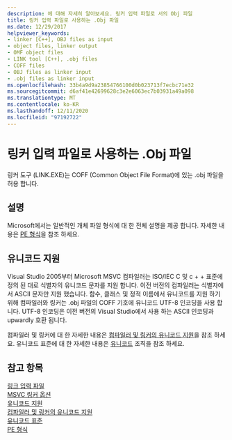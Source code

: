 ```yaml
---
description: 에 대해 자세히 알아보세요. 링커 입력 파일로 서의 Obj 파일
title: 링커 입력 파일로 사용하는 .Obj 파일
ms.date: 12/29/2017
helpviewer_keywords:
- linker [C++], OBJ files as input
- object files, linker output
- OMF object files
- LINK tool [C++], .obj files
- COFF files
- OBJ files as linker input
- .obj files as linker input
ms.openlocfilehash: 33b4a9d9a23854766100d0b023713f7ecbc71e32
ms.sourcegitcommit: d6af41e42699628c3e2e6063ec7b03931a49a098
ms.translationtype: MT
ms.contentlocale: ko-KR
ms.lasthandoff: 12/11/2020
ms.locfileid: "97192722"
---
```

# <a name="obj-files-as-linker-input"></a>링커 입력 파일로 사용하는 .Obj 파일

링커 도구 (LINK.EXE)는 COFF (Common Object File Format)에 있는 .obj 파일을 허용 합니다.

## <a name="remarks"></a>설명

Microsoft에서는 일반적인 개체 파일 형식에 대 한 전체 설명을 제공 합니다. 자세한 내용은 [PE 형식](/windows/win32/Debug/pe-format)을 참조 하세요.

## <a name="unicode-support"></a>유니코드 지원

Visual Studio 2005부터 Microsoft MSVC 컴파일러는 ISO/IEC C 및 c + + 표준에 정의 된 대로 식별자의 유니코드 문자를 지원 합니다. 이전 버전의 컴파일러는 식별자에서 ASCII 문자만 지원 했습니다. 함수, 클래스 및 정적 이름에서 유니코드를 지원 하기 위해 컴파일러와 링커는 .obj 파일의 COFF 기호에 유니코드 UTF-8 인코딩을 사용 합니다. UTF-8 인코딩은 이전 버전의 Visual Studio에서 사용 하는 ASCII 인코딩과 upwardly 호환 됩니다.

컴파일러 및 링커에 대 한 자세한 내용은 [컴파일러 및 링커의 유니코드 지원](unicode-support-in-the-compiler-and-linker.md)을 참조 하세요. 유니코드 표준에 대 한 자세한 내용은 [유니코드](https://home.unicode.org/) 조직을 참조 하세요.

## <a name="see-also"></a>참고 항목

[링크 입력 파일](link-input-files.md)<br/>
[MSVC 링커 옵션](linker-options.md)<br/>
[유니코드 지원](../../text/support-for-unicode.md)<br/>
[컴파일러 및 링커의 유니코드 지원](unicode-support-in-the-compiler-and-linker.md)<br/>
[유니코드 표준](https://home.unicode.org/)<br/>
[PE 형식](/windows/win32/Debug/pe-format)
